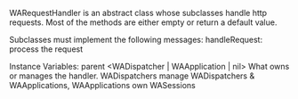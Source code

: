 WARequestHandler is an abstract class whose subclasses handle http requests. Most of the methods are either empty or return a default value. 

Subclasses must implement the following messages:
	handleRequest:	process the request

Instance Variables:
	parent	<WADispatcher | WAApplication | nil> What owns or manages the handler. WADispatchers manage WADispatchers & WAApplications, WAApplications own WASessions

